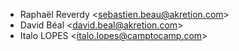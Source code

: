 - Raphaël Reverdy \<<sebastien.beau@akretion.com>\>
- David Béal \<<david.beal@akretion.com>\>
- Italo LOPES \<<italo.lopes@camptocamp.com>\>
